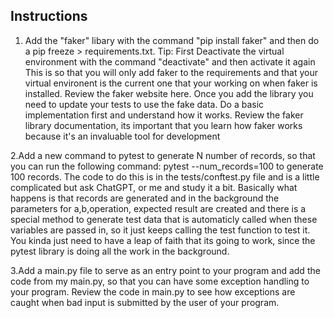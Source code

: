 ## Instructions
1. Add the "faker" libary with the command "pip install faker" and then do a pip freeze > requirements.txt. Tip: First Deactivate the virtual environment with the command "deactivate" and then activate it again This is so that you will only add faker to the requirements and that your virtual environent is the current one that your working on when faker is installed. Review the faker website here. Once you add the library you need to update your tests to use the fake data. Do a basic implementation first and understand how it works. Review the faker library documentation, its important that you learn how faker works because it's an invaluable tool for development

2.Add a new command to pytest to generate N number of records, so that you can run the following command: pytest --num_records=100 to generate 100 records. The code to do this is in the tests/conftest.py file and is a little complicated but ask ChatGPT, or me and study it a bit. Basically what happens is that records are generated and in the background the parameters for a,b,operation, expected result are created and there is a special method to generate test data that is automaticly called when these variables are passed in, so it just keeps calling the test function to test it. You kinda just need to have a leap of faith that its going to work, since the pytest library is doing all the work in the background.

3.Add a main.py file to serve as an entry point to your program and add the code from my main.py, so that you can have some exception handling to your program. Review the code in main.py to see how exceptions are caught when bad input is submitted by the user of your program.


